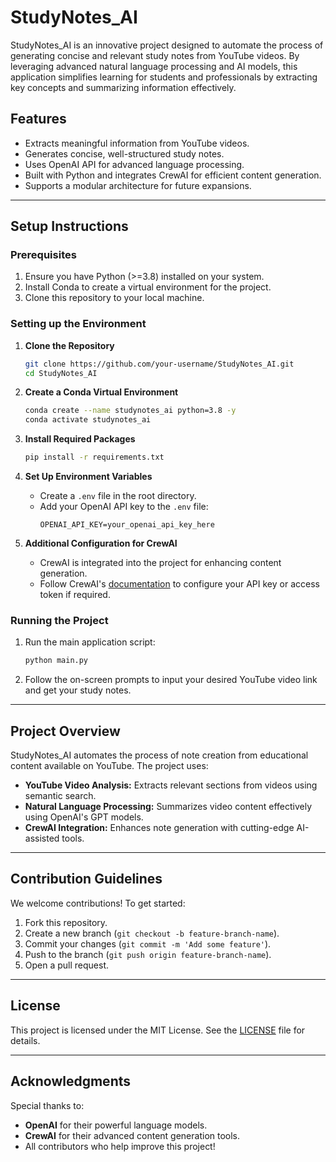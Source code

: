 # StudyNotes_AI

StudyNotes_AI is an innovative project designed to automate the process of generating concise and relevant study notes from YouTube videos. By leveraging advanced natural language processing and AI models, this application simplifies learning for students and professionals by extracting key concepts and summarizing information effectively.

## Features

- Extracts meaningful information from YouTube videos.
- Generates concise, well-structured study notes.
- Uses OpenAI API for advanced language processing.
- Built with Python and integrates CrewAI for efficient content generation.
- Supports a modular architecture for future expansions.

---

## Setup Instructions

### Prerequisites

1. Ensure you have Python (>=3.8) installed on your system.
2. Install Conda to create a virtual environment for the project.
3. Clone this repository to your local machine.

### Setting up the Environment

1. **Clone the Repository**
   ```bash
   git clone https://github.com/your-username/StudyNotes_AI.git
   cd StudyNotes_AI
   ```

2. **Create a Conda Virtual Environment**
   ```bash
   conda create --name studynotes_ai python=3.8 -y
   conda activate studynotes_ai
   ```

3. **Install Required Packages**
   ```bash
   pip install -r requirements.txt
   ```

4. **Set Up Environment Variables**
   - Create a `.env` file in the root directory.
   - Add your OpenAI API key to the `.env` file:
     ```
     OPENAI_API_KEY=your_openai_api_key_here
     ```

5. **Additional Configuration for CrewAI**
   - CrewAI is integrated into the project for enhancing content generation.
   - Follow CrewAI's [documentation](https://crewai.com/docs) to configure your API key or access token if required.

### Running the Project

1. Run the main application script:
   ```bash
   python main.py
   ```

2. Follow the on-screen prompts to input your desired YouTube video link and get your study notes.

---

## Project Overview

StudyNotes_AI automates the process of note creation from educational content available on YouTube. The project uses:

- **YouTube Video Analysis:** Extracts relevant sections from videos using semantic search.
- **Natural Language Processing:** Summarizes video content effectively using OpenAI's GPT models.
- **CrewAI Integration:** Enhances note generation with cutting-edge AI-assisted tools.

---

## Contribution Guidelines

We welcome contributions! To get started:

1. Fork this repository.
2. Create a new branch (`git checkout -b feature-branch-name`).
3. Commit your changes (`git commit -m 'Add some feature'`).
4. Push to the branch (`git push origin feature-branch-name`).
5. Open a pull request.

---

## License

This project is licensed under the MIT License. See the [LICENSE](LICENSE) file for details.

---

## Acknowledgments

Special thanks to:

- **OpenAI** for their powerful language models.
- **CrewAI** for their advanced content generation tools.
- All contributors who help improve this project!

